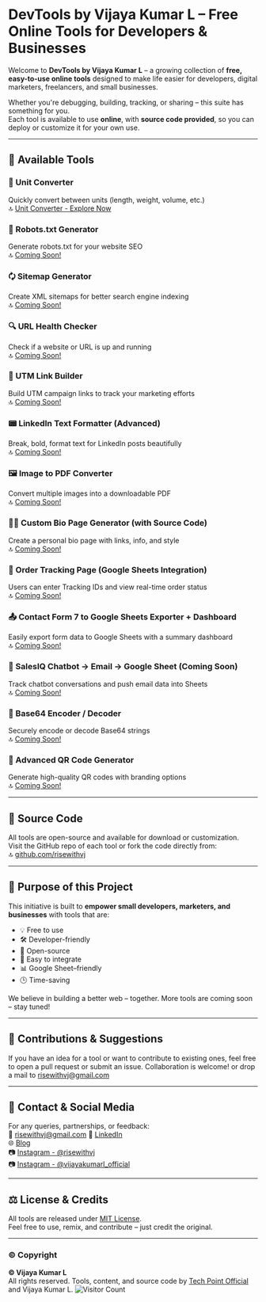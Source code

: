 # DevTools by Vijaya Kumar L – Free Online Tools for Developers & Businesses

Welcome to **DevTools by Vijaya Kumar L** – a growing collection of **free, easy-to-use online tools** designed to make life easier for developers, digital marketers, freelancers, and small businesses.

Whether you're debugging, building, tracking, or sharing – this suite has something for you.  
Each tool is available to use **online**, with **source code provided**, so you can deploy or customize it for your own use.

---

## 🧰 Available Tools

### 🔁 Unit Converter  
Quickly convert between units (length, weight, volume, etc.)  
🔝 [Unit Converter - Explore Now ](https://devtoolsonline.pages.dev/unit-converter)

### 🤖 Robots.txt Generator  
Generate robots.txt for your website SEO  
🔝 [Coming Soon!](#)

### 🗘️ Sitemap Generator  
Create XML sitemaps for better search engine indexing  
🔝 [Coming Soon!](#)

### 🔍 URL Health Checker  
Check if a website or URL is up and running  
🔝 [Coming Soon!](#)

### 🔗 UTM Link Builder  
Build UTM campaign links to track your marketing efforts  
🔝 [Coming Soon!](#)

### 📟 LinkedIn Text Formatter (Advanced)  
Break, bold, format text for LinkedIn posts beautifully  
🔝 [Coming Soon!](#)

### 🖼️ Image to PDF Converter  
Convert multiple images into a downloadable PDF  
🔝 [Coming Soon!](#)

### 🧑‍💻 Custom Bio Page Generator (with Source Code)  
Create a personal bio page with links, info, and style  
🔝 [Coming Soon!](#)

### 🚚 Order Tracking Page (Google Sheets Integration)  
Users can enter Tracking IDs and view real-time order status  
🔝 [Coming Soon!](#)

### 📤 Contact Form 7 to Google Sheets Exporter + Dashboard  
Easily export form data to Google Sheets with a summary dashboard  
🔝 [Coming Soon!](#)

### 🤖 SalesIQ Chatbot → Email → Google Sheet (Coming Soon)  
Track chatbot conversations and push email data into Sheets  
🔝 [Coming Soon!](#)

### 🔐 Base64 Encoder / Decoder  
Securely encode or decode Base64 strings  
🔝 [Coming Soon!](#)

### 📱 Advanced QR Code Generator  
Generate high-quality QR codes with branding options  
🔝 [Coming Soon!](#)

---

## 📂 Source Code

All tools are open-source and available for download or customization.  
Visit the GitHub repo of each tool or fork the code directly from:  
🔝 [github.com/risewithvj](https://github.com/risewithvj)

---

## 🎯 Purpose of this Project

This initiative is built to **empower small developers, marketers, and businesses** with tools that are:

- 💡 Free to use  
- 🛠️ Developer-friendly  
- 📂 Open-source  
- 🧹 Easy to integrate  
- 📊 Google Sheet–friendly  
- 🕒 Time-saving  

We believe in building a better web – together. More tools are coming soon – stay tuned!

---

## 🤝 Contributions & Suggestions

If you have an idea for a tool or want to contribute to existing ones, feel free to open a pull request or submit an issue. Collaboration is welcome! or drop a mail to risewithvj@gmail.com

---

## 📨 Contact & Social Media

For any queries, partnerships, or feedback:  
📧 risewithvj@gmail.com 
🔗 [LinkedIn](https://www.linkedin.com/in/vijayakumarl/)  
🌐 [Blog](https://blogs.techpointofficial.in)  
📷 [Instagram - @risewithvj](https://www.instagram.com/risewithvj/)  
📷 [Instagram - @vijayakumarl_official](https://www.instagram.com/vijayakumarl_official/)

---

## ⚖️ License & Credits

All tools are released under [MIT License](https://opensource.org/licenses/MIT).  
Feel free to use, remix, and contribute – just credit the original.

---

### © Copyright

**© Vijaya Kumar L**  
All rights reserved. Tools, content, and source code by [Tech Point Official](https://techpointofficial.in) and Vijaya Kumar L. 
![Visitor Count](https://visitor-badge.laobi.icu/badge?page_id=risewithvj.risewithvj&color=purple&label=Profile+Views&style=for-the-badge)
